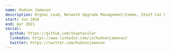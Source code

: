 ```yaml
---
name: Hudson Jameson
description: OrgSec Lead, Network Upgrade Management/Comms, Chief Cat Herder, DevOps Lead
start: Jun 2016
end: Apr 2021
social:
  github: https://github.com/Souptacular
  linkedin: https://www.linkedin.com/in/hudsonjameson/
  twitter: https://twitter.com/hudsonjameson
---
```


